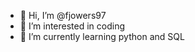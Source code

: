 - 👋 Hi, I’m @fjowers97
- 👀 I’m interested in coding
- 🌱 I’m currently learning python and SQL

<!---
fjowers97/fjowers97 is a ✨ special ✨ repository because its `README.md` (this file) appears on your GitHub profile.
You can click the Preview link to take a look at your changes.
--->
